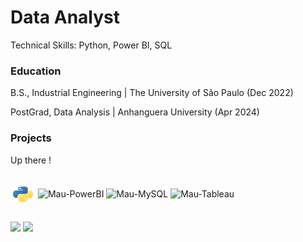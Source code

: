 # Data Analyst
Technical Skills: Python, Power BI, SQL

### Education
B.S., Industrial Engineering | The University of São Paulo (Dec 2022)

PostGrad, Data Analysis | Anhanguera University (Apr 2024)


### Projects
 Up there !

<div style="display: inline_block"><br>
  <img align="center" alt="Mau-Python" height="30" width="40" src="https://raw.githubusercontent.com/devicons/devicon/master/icons/python/python-original.svg">
  <img align="center" alt="Mau-PowerBI" height="30" width="40" src="https://upload.wikimedia.org/wikipedia/commons/c/cf/New_Power_BI_Logo.svg">
  <img align="center" alt="Mau-MySQL" height="30" width="40" src="https://cdn.jsdelivr.net/gh/devicons/devicon/icons/mysql/mysql-original-wordmark.svg">
  <img align="center" alt="Mau-Tableau" height="30" width="40" src="https://analyticstraininghub.com/wp-content/uploads/2020/10/icon-tableau.png">
</div>

##
 
<div> 
  <a href = "mailto:17mau10@gmail.com"><img src="https://img.shields.io/badge/-Gmail-%23333?style=for-the-badge&logo=gmail&logoColor=white" target="_blank"></a>
  <a href="https://www.linkedin.com/in/maur%C3%ADcio-a-marques/" target="_blank"><img src="https://img.shields.io/badge/-LinkedIn-%230077B5?style=for-the-badge&logo=linkedin&logoColor=white" target="_blank"></a> 
  
</div>

